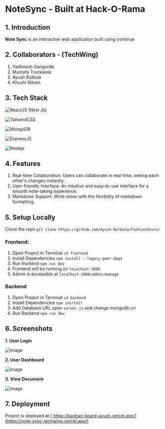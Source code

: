 # NoteSync - Built at Hack-O-Rama 

## 1. Introduction

**Note Sync** is an interactive web application built using continue

## 2. Collaborators - (TechWing)
   1. Yadhnesh Gangurde
   2. Mustafa Truckwala
   3. Ayush Bulbule
   4. Khushi Nikam

## 3. Tech Stack
![ReactJS](https://img.shields.io/badge/React-20232A?style=for-the-badge&logo=react&logoColor=61DAFB) (Next Js)

![TailwindCSS](https://img.shields.io/badge/Tailwind_CSS-38B2AC?style=for-the-badge&logo=tailwind-css&logoColor=white)

![MongoDB](https://img.shields.io/badge/MongoDB-4EA94B?style=for-the-badge&logo=mongodb&logoColor=white) 

![ExpressJS](https://img.shields.io/badge/Express.js-404D59?style=for-the-badge) 

![Nodejs](https://img.shields.io/badge/Node.js-43853D?style=for-the-badge&logo=node.js&logoColor=white)

## 4. Features

1. Real-time Collaboration: Users can collaborate in real-time, seeing each other's changes instantly.
2. User-friendly Interface: An intuitive and easy-to-use interface for a smooth note-taking experience.
3. Markdown Support: Write notes with the flexibility of markdown formatting.

## 5. Setup Locally

Clone the repo `git clone https://github.com/Ayush-Bulbule/FashionStore/`
### Frontend:
1. Open Project in Terminal `cd frontend`
2. Install Dependencies `npm install --legacy-peer-deps`
3. Run frontend `npm run dev`
4. Frontend will be running on `localhost:3000`
5. Admin is accessible at `localhost:3000/admin/manage`

### Backend
1. Open Project in Terminal `cd backend`
2. Install Dependencies `npm insrtall`
3. Add Database URL open `server.js` and change mongodb url
4. Run Backend `npm run dev`



## 6. Screenshots

   
  **1. User Login**

   ![image](https://github.com/Ayush-Bulbule/Hack-O-Rama/assets/111428696/6b1e1a39-dcd4-4292-9b20-0ef74c54bc22)


   **2. User Dashboard**

   ![image](https://github.com/Ayush-Bulbule/Hack-O-Rama/assets/111428696/21c18fc7-6787-4448-858d-2dd4aaf10baf)


   **3. View Document**

   ![image](https://github.com/Ayush-Bulbule/Hack-O-Rama/assets/111428696/b86c44db-ef0f-4475-bc62-714f1f99e82b)





## 7. Deployment
Project is deployed at:[ https://kanban-board-ayush.vercel.app/](https://note-sync-techwing.vercel.app/) 
